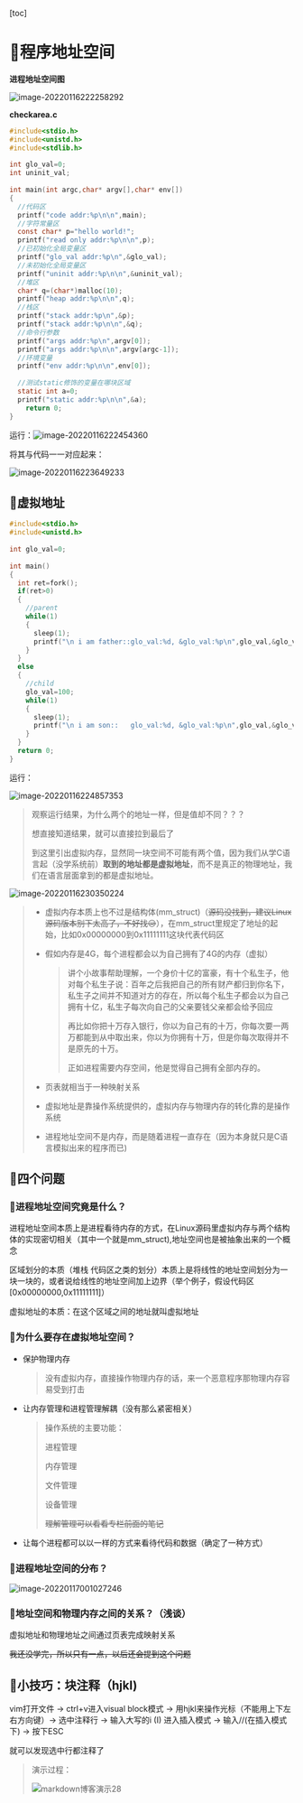 [toc]



# 🍊程序地址空间

**进程地址空间图**

![image-20220116222258292](https://pic-1304888003.cos.ap-guangzhou.myqcloud.com/img/image-20220116222258292.png)



**checkarea.c**

```c
#include<stdio.h>    
#include<unistd.h>    
#include<stdlib.h>    
    
int glo_val=0;    
int uninit_val;    
    
int main(int argc,char* argv[],char* env[])    
{    
  //代码区    
  printf("code addr:%p\n\n",main);    
  //字符常量区    
  const char* p="hello world!";    
  printf("read only addr:%p\n\n",p);    
  //已初始化全局变量区    
  printf("glo_val addr:%p\n",&glo_val);    
  //未初始化全局变量区    
  printf("uninit addr:%p\n\n",&uninit_val);    
  //堆区    
  char* q=(char*)malloc(10);    
  printf("heap addr:%p\n\n",q);    
  //栈区    
  printf("stack addr:%p\n",&p);    
  printf("stack addr:%p\n\n",&q);    
  //命令行参数    
  printf("args addr:%p\n",argv[0]);    
  printf("args addr:%p\n\n",argv[argc-1]);    
  //环境变量    
  printf("env addr:%p\n\n",env[0]);    
    
  //测试static修饰的变量在哪块区域    
  static int a=0;    
  printf("static addr:%p\n\n",&a);                                                                                                                        
    return 0;
}    
```

运行：![image-20220116222454360](https://pic-1304888003.cos.ap-guangzhou.myqcloud.com/img/image-20220116222454360.png)

将其与代码一一对应起来：

![image-20220116223649233](https://pic-1304888003.cos.ap-guangzhou.myqcloud.com/img/image-20220116223649233.png)



## 🍈虚拟地址

```c
#include<stdio.h>    
#include<unistd.h>      
   
int glo_val=0;    
 
int main()    
{    
  int ret=fork();    
  if(ret>0)    
  {    
  	//parent    
    while(1)    
    {    
      sleep(1);    
      printf("\n i am father::glo_val:%d, &glo_val:%p\n",glo_val,&glo_val);   
    }    
  }    
  else    
  {    
    //child    
    glo_val=100;    
    while(1)    
    {    
      sleep(1);                                                      
      printf("\n i am son::   glo_val:%d, &glo_val:%p\n",glo_val,&glo_val);   
    }    
  }    
  return 0;    
}
```

运行：

![image-20220116224857353](https://pic-1304888003.cos.ap-guangzhou.myqcloud.com/img/image-20220116224857353.png)



> 观察运行结果，为什么两个的地址一样，但是值却不同？？？
>
> 想直接知道结果，就可以直接拉到最后了
>
> 到这里引出虚拟内存，显然同一块空间不可能有两个值，因为我们从学C语言起（没学系统前）**取到的地址都是虚拟地址**，而不是真正的物理地址，我们在语言层面拿到的都是虚拟地址。

![image-20220116230350224](https://pic-1304888003.cos.ap-guangzhou.myqcloud.com/img/image-20220116230350224.png)

> - 虚拟内存本质上也不过是结构体(mm_struct)（~~源码没找到，建议Linux源码版本别下太高了，不好找😥~~），在mm_struct里规定了地址的起始，比如0x00000000到0x11111111这块代表代码区
>
> - 假如内存是4G，每个进程都会以为自己拥有了4G的内存（虚拟）
>
>   > 讲个小故事帮助理解，一个身价十亿的富豪，有十个私生子，他对每个私生子说：百年之后我把自己的所有财产都归到你名下，私生子之间并不知道对方的存在，所以每个私生子都会以为自己拥有十亿，私生子每次向自己的父亲要钱父亲都会给予回应
>   >
>   > 再比如你把十万存入银行，你以为自己有的十万，你每次要一两万都能到从中取出来，你以为你拥有十万，但是你每次取得并不是原先的十万。
>   >
>   > 正如进程需要内存空间，他是觉得自己拥有全部内存的。
>
> - 页表就相当于一种映射关系
>
> - 虚拟地址是靠操作系统提供的，虚拟内存与物理内存的转化靠的是操作系统
> - 进程地址空间不是内存，而是随着进程一直存在（因为本身就只是C语言模拟出来的程序而已)



## 🍈四个问题

### 🥝进程地址空间究竟是什么？

进程地址空间本质上是进程看待内存的方式，在Linux源码里虚拟内存与两个结构体的实现密切相关（其中一个就是mm_struct),地址空间也是被抽象出来的一个概念

区域划分的本质（堆栈 代码区之类的划分）本质上是将线性的地址空间划分为一块一块的，或者说给线性的地址空间加上边界（举个例子，假设代码区[0x00000000,0x11111111]）

虚拟地址的本质：在这个区域之间的地址就叫虚拟地址

### 🥝为什么要存在虚拟地址空间？

- 保护物理内存

  > 没有虚拟内存，直接操作物理内存的话，来一个恶意程序那物理内存容易受到打击

- 让内存管理和进程管理解耦（没有那么紧密相关）

  > 操作系统的主要功能：
  >
  > 进程管理
  >
  > 内存管理
  >
  > 文件管理
  >
  > 设备管理
  >
  > ~~理解管理可以看看专栏前面的笔记~~

- 让每个进程都可以以一样的方式来看待代码和数据（确定了一种方式）

### 🥝进程地址空间的分布？

![image-20220117001027246](https://pic-1304888003.cos.ap-guangzhou.myqcloud.com/img/image-20220117001027246.png)

### 🥝地址空间和物理内存之间的关系？（浅谈）

虚拟地址和物理地址之间通过页表完成映射关系

~~我还没学完，所以只有一点，以后还会提到这个问题~~



## 🍈小技巧：块注释（hjkl)

vim打开文件 -> ctrl+v进入visual block模式 -> 用hjkl来操作光标（不能用上下左右方向键）-> 选中注释行 -> 输入大写的i (I) 进入插入模式 -> 输入//(在插入模式下) -> 按下ESC 

就可以发现选中行都注释了

> 演示过程：
>
> ![markdown博客演示28](https://pic-1304888003.cos.ap-guangzhou.myqcloud.com/img/markdown%E5%8D%9A%E5%AE%A2%E6%BC%94%E7%A4%BA28.gif)

